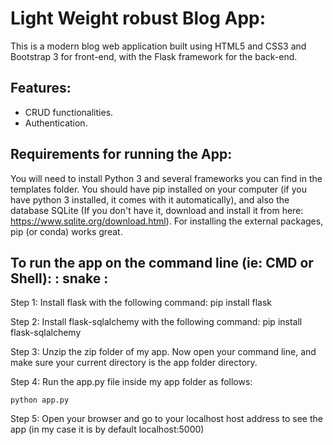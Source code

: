 # Light Weight robust Blog App:
This is a modern blog web application built using HTML5 and CSS3 and Bootstrap 3 for front-end, with the Flask framework for the back-end.

## Features:
- CRUD functionalities.
- Authentication.

## Requirements for running the App:
You will need to install Python 3 and several frameworks you can find in the templates folder.
You should have pip installed on your computer (if you have python 3 installed, it comes with it automatically),
and also the database SQLite (If you don't have it, download and install it from here: https://www.sqlite.org/download.html).
For installing the external packages, pip (or conda) works great.



## To run the app on the command line (ie: CMD or Shell): : snake :
Step 1:
Install flask with the following command:
pip install flask

Step 2:
Install flask-sqlalchemy with the following command:
pip install flask-sqlalchemy

Step 3:
Unzip the zip folder of my app.
Now open your command line, and make sure your current directory is the app folder directory.

Step 4:
Run the app.py file inside my app folder as follows:
```
python app.py
```

Step 5:
Open your browser and go to your localhost host address to see the app (in my case it is by default localhost:5000)


